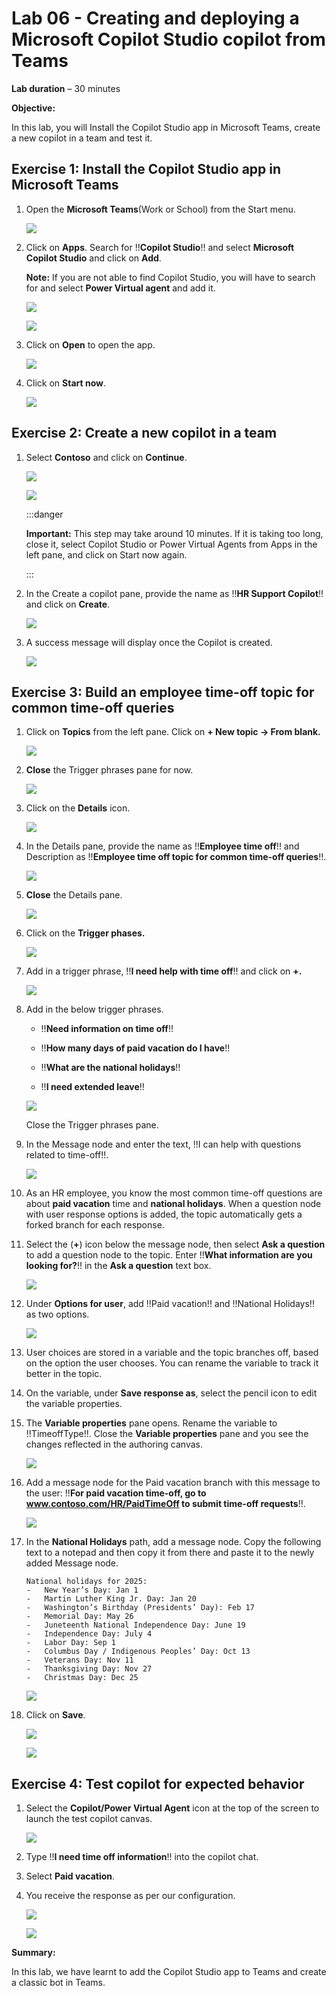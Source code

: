 # **Lab 06 - Creating and deploying a Microsoft Copilot Studio copilot from Teams**

**Lab duration** – 30 minutes

**Objective:**

In this lab, you will Install the Copilot Studio app in Microsoft Teams,
create a new copilot in a team and test it.

## **Exercise 1: Install the Copilot Studio app in Microsoft Teams**

1. Open the **Microsoft Teams**(Work or School) from the Start menu.

    ![](./media/Picture20.png)

3.  Click on **Apps**. Search for !!**Copilot Studio**!! and select
    **Microsoft Copilot Studio** and click on **Add**.

    **Note:** If you are not able to find Copilot Studio, you will have to
search for and select **Power Virtual agent** and add it.

    ![](./media/image3.png)

    ![](./media/image4.png)

4. Click on **Open** to open the app.

    ![](./media/image33.png)
   
5.  Click on **Start now**.

    ![](./media/image5.png)

## **Exercise 2: Create a new copilot in a team**

1.  Select **Contoso** and click on **Continue**.

    ![](./media/image8.png)

    ![](./media/image9.png)

    :::danger
    
    **Important:** This step may take around 10 minutes. If it is taking too long, close it, select Copilot Studio or Power Virtual Agents from Apps in the left pane, and click on Start now again.

    :::

2.  In the Create a copilot pane, provide the name as
    !!**HR Support Copilot**!! and click on **Create**.

    ![](./media/image34.png)

3.  A success message will display once the Copilot is created.

    ![](./media/image35.png)

## **Exercise 3: Build an employee time-off topic for common time-off queries**

1.  Click on **Topics** from the left pane. Click on **+ New topic -\>
    From blank.**

    ![](./media/image12.png)

2.  **Close** the Trigger phrases pane for now.

    ![](./media/image13.png)

3.  Click on the **Details** icon.

    ![](./media/image14.png)

4.  In the Details pane, provide the name as !!**Employee time off**!!
    and Description as !!**Employee time off topic for common time-off queries**!!.

    ![](./media/image15.png)

5.  **Close** the Details pane.

    ![](./media/image16.png)

6.  Click on the **Trigger phases.**

    ![](./media/image18.png)

7.  Add in a trigger phrase, !!**I need help with time off**!! and
    click on **+.**

    ![](./media/image19.png)

8.  Add in the below trigger phrases.

    - !!**Need information on time off**!!

    - !!**How many days of paid vacation do I have**!!

    - !!**What are the national holidays**!!

    - !!**I need extended leave**!!

    ![](./media/image20.png)

    Close the Trigger phrases pane.

9. In the Message node and enter the text, !!I can help with questions related to time-off!!.

    ![](./media/image21.png)

10. As an HR employee, you know the most common time-off questions are
    about **paid vacation** time and **national holidays**. When a
    question node with user response options is added, the topic
    automatically gets a forked branch for each response.

11. Select the (**+**) icon below the message node, then select **Ask a
    question** to add a question node to the topic. Enter !!**What information are you looking for?**!! in the **Ask a question** text
    box.

    ![](./media/image22.png)

12. Under **Options for user**, add !!Paid vacation!! and !!National Holidays!! as two options.

    ![](./media/image23.png)

13. User choices are stored in a variable and the topic branches off,
    based on the option the user chooses. You can rename the variable to
    track it better in the topic.

14. On the variable, under **Save response as**, select the pencil icon
    to edit the variable properties.

15. The **Variable properties** pane opens. Rename the variable
    to !!TimeoffType!!. Close the **Variable properties** pane and
    you see the changes reflected in the authoring canvas.

    ![](./media/image24.png)

16. Add a message node for the Paid vacation branch with this message to
    the user: !!**For paid vacation time-off, go to www.contoso.com/HR/PaidTimeOff to submit time-off requests**!!.

    ![](./media/image25.png)

17. In the **National Holidays** path, add a message node.
    Copy the following text to a notepad and then copy it from there and paste it to the newly added Message node.
    
    ```
    National holidays for 2025:
    -	New Year’s Day:	Jan 1
    -	Martin Luther King Jr. Day: Jan 20
    -	Washington’s Birthday (Presidents’ Day): Feb 17
    -	Memorial Day: May 26
    -	Juneteenth National Independence Day: June 19
    -	Independence Day: July 4
    -	Labor Day: Sep 1
    -	Columbus Day / Indigenous Peoples’ Day: Oct 13
    -	Veterans Day: Nov 11
    -	Thanksgiving Day: Nov 27
    -	Christmas Day: Dec 25
    ```
    
    ![](./media/Pict32.png)

19. Click on **Save**.

    ![](./media/image27.png)

    ![](./media/image28.png)

## **Exercise 4: Test copilot for expected behavior**

1.  Select the **Copilot/Power Virtual Agent** icon at the top of the
    screen to launch the test copilot canvas.

    ![](./media/image29.png)

2.  Type !!**I need time off information**!! into the copilot chat.

3.  Select **Paid vacation**.

4.  You receive the response as per our configuration.

    ![](./media/image30.png)

    ![](./media/image31.png)

**Summary:**

In this lab, we have learnt to add the Copilot Studio app to Teams and
create a classic bot in Teams.
